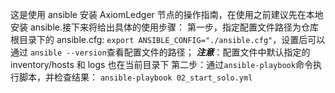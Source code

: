 这是使用 ansible 安装 AxiomLedger 节点的操作指南，在使用之前建议先在本地安装 ansible.接下来将给出具体的使用步骤：
第一步，指定配置文件路径为仓库根目录下的 ansible.cfg:
`export ANSIBLE_CONFIG="./ansible.cfg"`，设置后可以通过 `ansible --version`查看配置文件的路径；
**_注意_**：配置文件中默认指定的 inventory/hosts 和 logs 也在当前目录下
第二步：通过`ansible-playbook`命令执行脚本，并检查结果：
`ansible-playbook 02_start_solo.yml`
